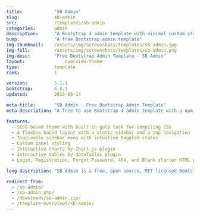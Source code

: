 ```yaml
---
title:            "SB Admin"
slug:             sb-admin
src:              /templates/sb-admin
categories:       admin
description:      "A Bootstrap 4 admin template with minimal custom styling and an advanced development environment - a perfect starter template for building web apps, dashboards, and admin panels"
bump:             "A free Bootstrap admin template"
img-thumbnail:    /assets/img/screenshots/templates/sb-admin.jpg
img-full:         /assets/img/screenshots/templates/sb-admin.png
img-desc:         "Free Bootstrap Admin Template - SB Admin"
layout:		    	  overview-theme
type:             template
rank:             1

version:          5.1.1
bootstrap:        4.3.1
updated:          2019-06-14

meta-title:       "SB Admin - Free Bootstrap Admin Template"
meta-description: "A free to use Bootstrap 4 admin template with a npm, gulp.js, and browserSync based workflow environment included. A perfect boilerplate template for creating web apps and dashboard UI's."

features:
  - SCSS based theme with built in gulp task for compiling CSS
  - A flexbox based layout with a static sidebar and a top navigation
  - Toggleable sidebar menu with intuitive toggled states
  - Custom panel styling
  - Interactive charts by Chart.js plugin
  - Interactive tables by dataTables plugin
  - Login, Registration, Forgot Password, 404, and Blank starter HTML pages

long-description: "SB Admin is a free, open source, MIT licensed Bootstrap admin template. This template uses the default Bootstrap 4 styles along with a variety of plugins to create a powerful framework for creating admin panels, web apps, or dashboard UI's for your next project."

redirect_from:
  - /sb-admin/
  - /sb-admin.php/
  - /downloads/sb-admin.zip/
  - /template-overviews/sb-admin/
---
```

